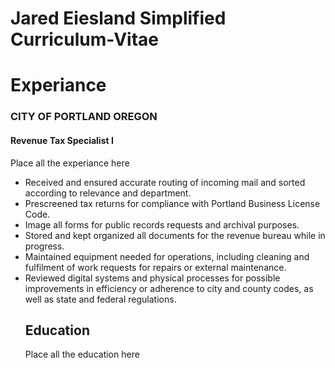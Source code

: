 # Jared Eiesland Simplified Curriculum-Vitae
<html>
  <Body>
    <h1>Experiance</h1>
    <h3>CITY OF PORTLAND OREGON</h3>
    <h4>Revenue Tax Specialist I</h4>
    <p>Place all the experiance here</p>
    <ul>
      <li> Received and ensured accurate routing of incoming mail and sorted according to relevance and department.</li>
<li>Prescreened tax returns for compliance with Portland Business License Code. </li>
<li>Image all forms for public records requests and archival purposes.  </li>
      <li> Stored and kept organized all documents for the revenue bureau while in progress.</li>
<li>Maintained equipment needed for operations, including cleaning and fulfilment of work requests for repairs or external maintenance.</li> 
<li>Reviewed digital systems and physical processes for possible improvements in efficiency or adherence to city and county codes, as well as state and federal regulations. </li>

    
   <h2>Education</h2>
    <p>Place all the education here</p>
    </body>
  </html>
